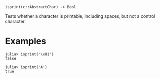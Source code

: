 ```
isprint(c::AbstractChar) -> Bool
```

Tests whether a character is printable, including spaces, but not a control character.

# Examples

```jldoctest
julia> isprint('\x01')
false

julia> isprint('A')
true
```
